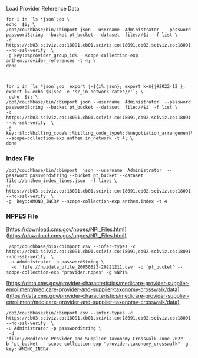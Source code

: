 Load Provider Reference Data 
```shell
for i in `ls *json`;do \
echo  $i; \
/opt/couchbase/bin/cbimport json --username  Administrator  --password passwordString --bucket pt_bucket --dataset  file://$i  -f list \
-c https://cb03.sciviz.co:18091,cb01.sciviz.co:18091,cb02.sciviz.co:18091  --no-ssl-verify  \
-g key::%provider_group_id% --scope-collection-exp anthem.provider_references -t 4; \
done 
```


```shell


for i in `ls *json`;do  export j=${i%.json}; export k=${j#2022-12_}; export l=`echo $k|sed -e 's/_in-network-rates//'`; \
 echo  $i; \
/opt/couchbase/bin/cbimport json --username  Administrator  --password passwordString --bucket pt_bucket --dataset  file://$i  -f list \
-c https://cb03.sciviz.co:18091,cb01.sciviz.co:18091,cb02.sciviz.co:18091   --no-ssl-verify  \
-g key::$l::%billing_code%::%billing_code_type%::%negotiation_arrangement% --scope-collection-exp anthem.in_network -t 4; \
done 
```

### Index File
```shell
/opt/couchbase/bin/cbimport  json --username  Administrator  --password passwordString --bucket pt_bucket --dataset  file://anthem_index_lines.json  -f lines \
-c https://cb03.sciviz.co:18091,cb01.sciviz.co:18091,cb02.sciviz.co:18091  --no-ssl-verify  \
-g  key::#MONO_INCR# --scope-collection-exp anthem.index -t 4
```

### NPPES File
[https://download.cms.gov/nppes/NPI_Files.html](https://download.cms.gov/nppes/NPI_Files.html)
```shell
 /opt/couchbase/bin/cbimport csv --infer-types -c https://cb03.sciviz.co:18091,cb01.sciviz.co:18091,cb02.sciviz.co:18091  --no-ssl-verify  \
 -u Administrator -p passwordString \
  -d 'file://npidata_pfile_20050523-20221211.csv' -b 'pt_bucket' --scope-collection-exp "provider.nppes" -g %NPI% 

```

[https://data.cms.gov/provider-characteristics/medicare-provider-supplier-enrollment/medicare-provider-and-supplier-taxonomy-crosswalk/data](https://data.cms.gov/provider-characteristics/medicare-provider-supplier-enrollment/medicare-provider-and-supplier-taxonomy-crosswalk/data)
 ```shell
/opt/couchbase/bin/cbimport csv --infer-types -c https://cb03.sciviz.co:18091,cb01.sciviz.co:18091,cb02.sciviz.co:18091  --no-ssl-verify  \
 -u Administrator -p passwordString \
  -d 'file://Medicare_Provider_and_Supplier_Taxonomy_Crosswalk_June_2022' -b 'pt_bucket' --scope-collection-exp "provider.taxonomy_crosswalk" -g  key::#MONO_INCR#

```